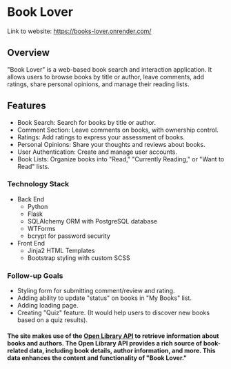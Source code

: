 # Book Lover

Link to website: https://books-lover.onrender.com/
## Overview

"Book Lover" is a web-based book search and interaction application. It allows users to browse books by title or author, leave comments, add ratings, share personal opinions, and manage their reading lists.

## Features

- Book Search: Search for books by title or author.
- Comment Section: Leave comments on books, with ownership control.
- Ratings: Add ratings to express your assessment of books.
- Personal Opinions: Share your thoughts and reviews about books.
- User Authentication: Create and manage user accounts.
- Book Lists: Organize books into "Read," "Currently Reading," or "Want to Read" lists.

### Technology Stack

* Back End
    * Python
    * Flask
    * SQLAlchemy ORM with PostgreSQL database
    * WTForms
    * bcrypt for password security
* Front End
    * Jinja2 HTML Templates
    * Bootstrap styling with custom SCSS
 
### Follow-up Goals
* Styling form for submitting comment/review and rating.
* Adding ability to update "status" on books in "My Books" list.
* Adding loading page.
* Creating "Quiz" feature. (It would help users to discover new books based on a quiz results).

#### The site makes use of the [Open Library API](https://openlibrary.org/developers/api) to retrieve information about books and authors. The Open Library API provides a rich source of book-related data, including book details, author information, and more. This data enhances the content and functionality of "Book Lover."
